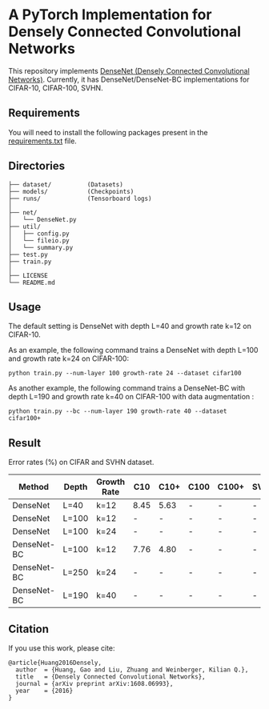 # A PyTorch Implementation for Densely Connected Convolutional Networks

This repository implements [DenseNet (Densely Connected Convolutional Networks)](https://arxiv.org/abs/1608.06993).
Currently, it has DenseNet/DenseNet-BC implementations for CIFAR-10, CIFAR-100, SVHN.

## Requirements

You will need to install the following packages present in the [requirements.txt](./requirements.txt) file.

## Directories

```
├── dataset/          (Datasets)
├── models/           (Checkpoints)
├── runs/             (Tensorboard logs)
│
├── net/
│   └── DenseNet.py
├── util/
│   ├── config.py
│   └── fileio.py
│   └── summary.py
├── test.py
├── train.py
│
├── LICENSE
└── README.md
```

## Usage

The default setting is DenseNet with depth L=40 and growth rate k=12 on CIFAR-10.

As an example, the following command trains a DenseNet with depth L=100 and growth rate k=24 on CIFAR-100:

```
python train.py --num-layer 100 growth-rate 24 --dataset cifar100
```

As another example, the following command trains a DenseNet-BC with depth L=190 and growth rate k=40 on CIFAR-100 with data
augmentation :

```
python train.py --bc --num-layer 190 growth-rate 40 --dataset cifar100+
```

## Result

Error rates (%) on CIFAR and SVHN dataset.

| **Method**  | **Depth** | **Growth Rate** | **C10** | **C10+** | **C100** | **C100+** | **SVHN** |
|-------------|-----------|-----------------|---------|----------|----------|-----------|----------|
| DenseNet    | L=40      | k=12            | 8.45    | 5.63     | -        | -         | -        |
| DenseNet    | L=100     | k=12            | -       | -        | -        | -         | -        |
| DenseNet    | L=100     | k=24            | -       | -        | -        | -         | -        |
| DenseNet-BC | L=100     | k=12            | 7.76    | 4.80     | -        | -         | -        |
| DenseNet-BC | L=250     | k=24            | -       | -        | -        | -         | -        |
| DenseNet-BC | L=190     | k=40            | -       | -        | -        | -         | -        |

## Citation

If you use this work, please cite:

```
@article{Huang2016Densely,
  author  = {Huang, Gao and Liu, Zhuang and Weinberger, Kilian Q.},
  title   = {Densely Connected Convolutional Networks},
  journal = {arXiv preprint arXiv:1608.06993},
  year    = {2016}
}
```